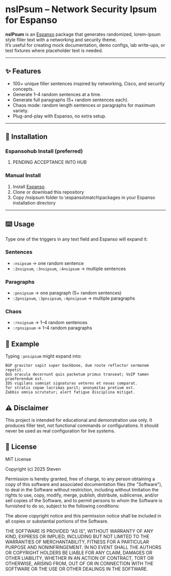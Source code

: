 # nsIPsum – Network Security Ipsum for Espanso

**nsIPsum** is an [Espanso](https://espanso.org) package that generates randomized, lorem-ipsum style filler text with a networking and security theme.  
It’s useful for creating mock documentation, demo configs, lab write-ups, or test fixtures where placeholder text is needed.  

---

## ✨ Features
- 100+ unique filler sentences inspired by networking, Cisco, and security concepts.  
- Generate 1–4 random sentences at a time.  
- Generate full paragraphs (5+ random sentences each).  
- Chaos mode: random length sentences or paragraphs for maximum variety.  
- Plug-and-play with Espanso, no extra setup.

---

## 🔧 Installation

### Espansohub Install (preferred)

1. PENDING ACCEPTANCE INTO HUB

### Manual Install

1. Install [Espanso](https://espanso.org).
2. Clone or download this repository
3. Copy /nsipsum folder to \espanso\match\packages in your Espanso installation directory

---

## ⌨️ Usage

Type one of the triggers in any text field and Espanso will expand it:

### Sentences
- `:nsipsum` → one random sentence  
- `:2nsipsum`, `:3nsipsum`, `:4nsipsum` → multiple sentences  

### Paragraphs
- `:pnsipsum` → one paragraph (5+ random sentences)  
- `:2pnsipsum`, `:3pnsipsum`, `:4pnsipsum` → multiple paragraphs  

### Chaos
- `:rnsipsum` → 1–4 random sentences  
- `:rpnsipsum` → 1–4 random paragraphs
  
## 📂 Example

Typing `:pnsipsum` might expand into:

```
BGP graviter sapit super backbone, dum route reflector sermonem repetit.
QoS oracula decernunt quis packetum primus transeat; VoIP tamen praeferendum est.
IDS vigilans somniat signaturas veteres et novas comparat.
Tor stratis cepae lacrimas parit; anonymitas pretium est.
Zabbix omnia scrutatur; alert fatigue disciplina mitigat.
```

## ⚠️ Disclaimer

This project is intended for educational and demonstration use only.
It produces filler text, not functional commands or configurations.
It should never be used as real configuration for live systems.

## 📜 License

MIT License

Copyright (c) 2025 Steven

Permission is hereby granted, free of charge, to any person obtaining a copy
of this software and associated documentation files (the "Software"), to deal
in the Software without restriction, including without limitation the rights
to use, copy, modify, merge, publish, distribute, sublicense, and/or sell
copies of the Software, and to permit persons to whom the Software is
furnished to do so, subject to the following conditions:

The above copyright notice and this permission notice shall be included in all
copies or substantial portions of the Software.

THE SOFTWARE IS PROVIDED "AS IS", WITHOUT WARRANTY OF ANY KIND, EXPRESS OR
IMPLIED, INCLUDING BUT NOT LIMITED TO THE WARRANTIES OF MERCHANTABILITY,
FITNESS FOR A PARTICULAR PURPOSE AND NONINFRINGEMENT. IN NO EVENT SHALL THE
AUTHORS OR COPYRIGHT HOLDERS BE LIABLE FOR ANY CLAIM, DAMAGES OR OTHER
LIABILITY, WHETHER IN AN ACTION OF CONTRACT, TORT OR OTHERWISE, ARISING FROM,
OUT OF OR IN CONNECTION WITH THE SOFTWARE OR THE USE OR OTHER DEALINGS IN THE
SOFTWARE.
